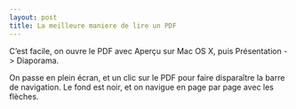 ```yaml
---
layout: post
title: La meilleure maniere de lire un PDF
---
```

<p>C&#8217;est facile, on ouvre le PDF avec Aper&ccedil;u sur Mac OS X, puis Pr&eacute;sentation -&gt; Diaporama.</p>

<p>On passe en plein &eacute;cran, et un clic sur le PDF pour faire dispara&icirc;tre la barre de navigation. Le fond est noir, et on navigue en page par page avec les fl&egrave;ches.</p>      
